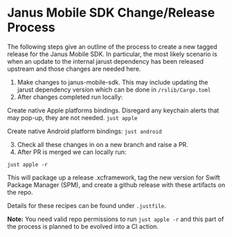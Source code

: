 # Janus Mobile SDK Change/Release Process
The following steps give an outline of the process to create a new tagged release for the Janus Mobile SDK. In particular, the most likely scenario is when an update to the internal jarust dependency has been released upstream and those changes are needed here.

1. Make changes to janus-mobile-sdk. This may include updating the jarust dependency version which can be done in `/rslib/Cargo.toml`
2. After changes completed run locally:

Create native Apple platforms bindings. Disregard any keychain alerts that may pop-up, they are not needed.
`just apple`

Create native Android platform bindings:
`just android`

3. Check all these changes in on a new branch and raise a PR.
4. After PR is merged we can locally run:

`just apple -r`

This will package up a release .xcframework, tag the new version for Swift Package Manager (SPM), and create a github release with these artifacts on the repo.

Details for these recipes can be found under `.justfile`.

**Note:** You need valid repo permissions to run `just apple -r` and this part of the process is planned to be evolved into a CI action.